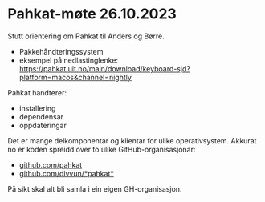 # Pahkat-møte 26.10.2023

Stutt orientering om Pahkat til Anders og Børre.

- Pakkehåndteringssystem
- eksempel på nedlastinglenke: <https://pahkat.uit.no/main/download/keyboard-sjd?platform=macos&channel=nightly>

Pahkat handterer:
- installering
- dependensar
- oppdateringar

Det er mange delkomponentar og klientar for ulike operativsystem. Akkurat no er koden spreidd over to ulike GitHub-organisasjonar:

- [github.com/pahkat](https://github.com/pahkat)
- [github.com/divvun/\*pahkat\*](https://github.com/divvun?q=pahkat&type=all)

På sikt skal alt bli samla i ein eigen GH-organisasjon.
